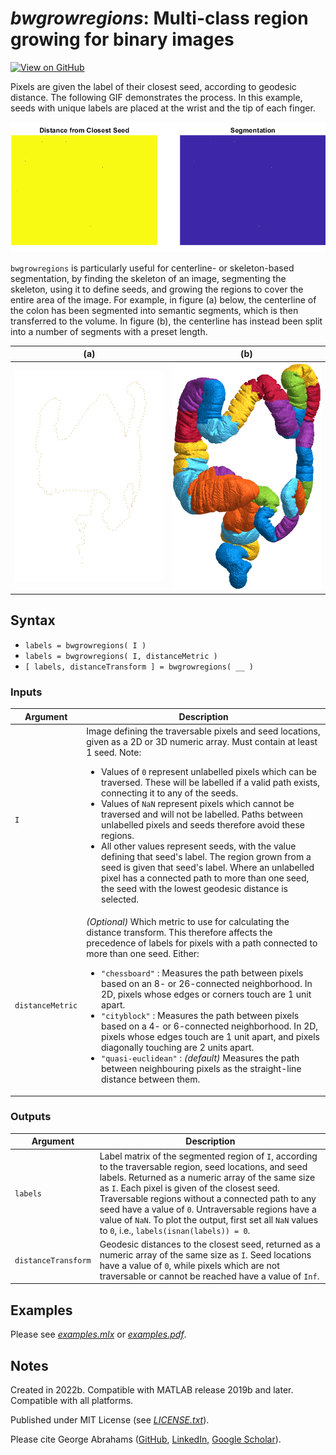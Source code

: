 # *bwgrowregions*: Multi-class region growing for binary images

[![View on GitHub](https://img.shields.io/badge/GitHub-Repository-171515)](https://github.com/WD40andTape/bwgrowregions)
<!--[![View on File Exchange](https://www.mathworks.com/matlabcentral/images/matlab-file-exchange.svg)]()-->

Pixels are given the label of their closest seed, according to geodesic distance. The following GIF demonstrates the process. In this example, seeds with unique labels are placed at the wrist and the tip of each finger.

<img src="figure1.gif" width="700px">

`bwgrowregions` is particularly useful for centerline- or skeleton-based segmentation, by finding the skeleton of an image, segmenting the skeleton, using it to define seeds, and growing the regions to cover the entire area of the image. For example, in figure (a) below, the centerline of the colon has been segmented into semantic segments, which is then transferred to the volume. In figure (b), the centerline has instead been split into a number of segments with a preset length.

| (a) | (b) |
|:--:|:--:|
|<img src="figure2.gif" width="325px">|<img src="figure3.png" width="325px">|

## Syntax

- `labels = bwgrowregions( I )`
- `labels = bwgrowregions( I, distanceMetric )`
- `[ labels, distanceTransform ] = bwgrowregions( __ )`

### Inputs

| Argument | Description |
| --- | --- |
| `I` | Image defining the traversable pixels and seed locations, given as a 2D or 3D numeric array. Must contain at least 1 seed. Note:<ul><li>Values of `0` represent unlabelled pixels which can be traversed. These will be labelled if a valid path exists, connecting it to any of the seeds.</li><li>Values of `NaN` represent pixels which cannot be traversed and will not be labelled. Paths between unlabelled pixels and seeds therefore avoid these regions.</li><li>All other values represent seeds, with the value defining that seed's label. The region grown from a seed is given that seed's label. Where an unlabelled pixel has a connected path to more than one seed, the seed with the lowest geodesic distance is selected.</li></ul> |
| `distanceMetric` | *(Optional)* Which metric to use for calculating the distance transform. This therefore affects the precedence of labels for pixels with a path connected to more than one seed. Either:<ul><li>`"chessboard"` : Measures the path between pixels based on an 8- or 26-connected neighborhood. In 2D, pixels whose edges or corners touch are 1 unit apart.</li><li>`"cityblock"` : Measures the path between pixels based on a 4- or 6-connected neighborhood. In 2D, pixels whose edges touch are 1 unit apart, and pixels diagonally touching are 2 units apart.</li><li>`"quasi-euclidean"` : *(default)* Measures the path between neighbouring pixels as the straight-line distance between them.</li></ul> |

### Outputs

| Argument | Description |
| --- | --- |
| `labels` | Label matrix of the segmented region of `I`, according to the traversable region, seed locations, and seed labels. Returned as a numeric array of the same size as `I`. Each pixel is given of the closest seed. Traversable regions without a connected path to any seed have a value of `0`. Untraversable regions have a value of `NaN`. To plot the output, first set all `NaN` values to `0`, i.e., `labels(isnan(labels)) = 0`. |
| `distanceTransform` | Geodesic distances to the closest seed, returned as a numeric array of the same size as `I`. Seed locations have a value of `0`, while pixels which are not traversable or cannot be reached have a value of `Inf`. |

## Examples

Please see [*examples.mlx*](examples.mlx) or [*examples.pdf*](examples.pdf).

## Notes

Created in 2022b. Compatible with MATLAB release 2019b and later. Compatible with all platforms.

Published under MIT License (see [*LICENSE.txt*](LICENSE.txt)).

Please cite George Abrahams ([GitHub](https://github.com/WD40andTape/), [LinkedIn](https://www.linkedin.com/in/georgeabrahams), [Google Scholar](https://scholar.google.com/citations?user=T_xxZLwAAAAJ)).